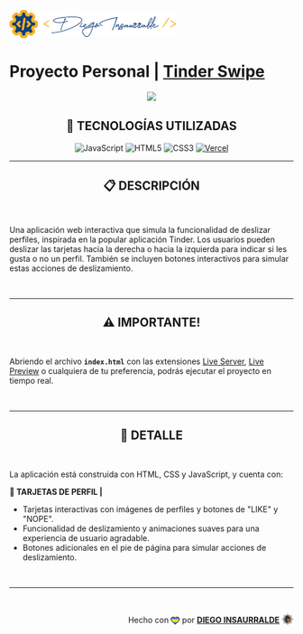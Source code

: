 <p align="left">
    <img src="./images/insa-logo.png" height=50 >
</p>

# Proyecto Personal | [**Tinder Swipe**](https://tinder-swipe-insa.vercel.app/)

<p align="center">
  <img src="https://www.letsnurture.ca/wp-content/uploads/2018/08/tinder_banner.jpg" />
</p>

<div align="center">

## **📌 TECNOLOGÍAS UTILIZADAS**

![JavaScript](https://img.shields.io/badge/-JavaScript-black?style=flat-square&logo=javascript)
![HTML5](https://img.shields.io/badge/-HTML5-E46625?style=flat-square&logo=html5&logoColor=white)
![CSS3](https://img.shields.io/badge/-CSS3-385BF4?style=flat-square&logo=css3)
[![Vercel](https://img.shields.io/badge/-Vercel-black?style=flat-square&logo=vercel&link=https://vercel.com/)](https://vercel.com/)

</div>

---

<div align="center">

## **📋 DESCRIPCIÓN**

</div>

<br />

Una aplicación web interactiva que simula la funcionalidad de deslizar perfiles, inspirada en la popular aplicación Tinder. Los usuarios pueden deslizar las tarjetas hacia la derecha o hacia la izquierda para indicar si les gusta o no un perfil. También se incluyen botones interactivos para simular estas acciones de deslizamiento.

<br />

---

<div align="center">

## **⚠️ IMPORTANTE!**

</div>

<br />

Abriendo el archivo **`index.html`** con las extensiones [Live Server](vscode:extension/ritwickdey.LiveServer), [Live Preview](vscode:extension/ms-vscode.live-server) o cualquiera de tu preferencia, podrás ejecutar el proyecto en tiempo real.

<br />

---

<div align="center">

## **📁 DETALLE**

</div>

<br />

La aplicación está construida con HTML, CSS y JavaScript, y cuenta con:

**📍 TARJETAS DE PERFIL |**

- Tarjetas interactivas con imágenes de perfiles y botones de "LIKE" y "NOPE".
- Funcionalidad de deslizamiento y animaciones suaves para una experiencia de usuario agradable.
- Botones adicionales en el pie de página para simular acciones de deslizamiento.

<br />

---

<br />

<div align="end">

Hecho con <img src="./images/boke-heart.png" style="height: 14px; width: 16px; margin-bottom: -0.15rem;" > por [**DIEGO INSAURRALDE**](https://insaurralde.vercel.app/) <img src="./images/boke-chimp.png" style="height: 21px; width: 21px; margin-bottom: -0.25rem;" >

</div>
